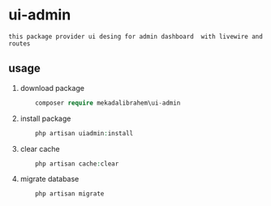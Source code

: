 # ui-admin
    this package provider ui desing for admin dashboard  with livewire and routes 

## usage  

1. download package  
    ```php 
        composer require mekadalibrahem\ui-admin 
    ``` 
2. install package 
    ```php 
        php artisan uiadmin:install 
    ``` 
3. clear cache 
    ```php 
        php artisan cache:clear 
    ``` 
4. migrate database 
    ```php
        php artisan migrate
    ``` 



